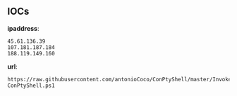
## IOCs

__ipaddress__:

```text
45.61.136.39
107.181.187.184
188.119.149.160
```
__url__:

```text
https://raw.githubusercontent.com/antonioCoco/ConPtyShell/master/Invoke-ConPtyShell.ps1
```
